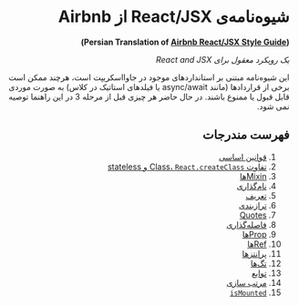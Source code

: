 <div dir="rtl">

# شیوه‌نامه‌ی React/JSX از Airbnb

**(Persian Translation of [Airbnb React/JSX Style Guide](https://github.com/airbnb/javascript/tree/master/react))**

*یک رویکرد معقول برای React and JSX*

این شیوه‌نامه مبتنی بر استانداردهای موجود در جاوااسکریپت است، هرچند ممکن است برخی از قراردادها (مانند  async/await یا  فیلدهای استاتیک در کلاس) به صورت موردی قابل قبول یا ممنوع باشند. در حال حاضر هر چیزی قبل از مرحله 3 در این راهنما توصیه نمی شود.

## فهرست مندرجات

  1. [قوانین اساسی](#basic-rules)
  1. [تفاوت Class، `React.createClass` و stateless](#class-vs-reactcreateclass-vs-stateless)
  1. [Mixinها](#mixins)
  1. [نام‌گذاری](#naming)
  1. [تعریف](#declaration)
  1. [ترازبندی](#alignment)
  1. [Quotes](#quotes)
  1. [فاصله‌گذاری](#spacing)
  1. [Propها](#props)
  1. [Refها](#refs)
  1. [پرانتزها](#parentheses)
  1. [تگ‌ها](#tags)
  1. [توابع](#methods)
  1. [مرتب‌ سازی](#ordering)
  1. [`isMounted`](#ismounted)

</div>